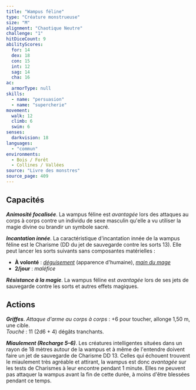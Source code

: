 ```yaml
---
title: "Wampus féline"
type: "Créature monstrueuse"
size: "M"
alignment: "Chaotique Neutre"
challenge: "1"
hitDiceCount: 9
abilityScores:
  for: 14
  dex: 18
  con: 15
  int: 12
  sag: 14
  cha: 16
ac:
  armorType: null
skills:
  - name: "persuasion"
  - name: "supercherie"
movement:
  walk: 12
  climb: 6
  swim: 6
senses:
  darkvision: 18
languages:
  - "commun"
environments:
  - Bois / Forêt
  - Collines / Vallées
source: "Livre des monstres"
source_page: 409
---
```

## Capacités
_**Animosité focalisée**_. La wampus féline est _avantagée_ lors des attaques au corps à corps contre un individu de sexe masculin qu'elle a vu utiliser la magie divine ou brandir un symbole sacré.

_**Incantation innée**_. La caractéristique d'incantation innée de la wampus féline est le Charisme (DD du jet de sauvegarde contre les sorts 13). Elle peut lancer les sorts suivants sans composantes matérielles :
* **À volonté** : [_déguisement_](/grimoire/deguisement/) (apparence d'humaine), [_main du mage_](/grimoire/main-du-mage/)
* **2/jour** : _maléfice_

_**Résistance à la magie**_. La wampus féline est _avantagée_ lors de ses jets de sauvegarde contre les sorts et autres effets magiques.

## Actions
_**Griffes**_. _Attaque d'arme au corps à corps_ : +6 pour toucher, allonge 1,50 m, une cible.  
_Touché_ : 11 (2d6 + 4) dégâts tranchants.

_**Miaulement (Recharge 5–6)**_. Les créatures intelligentes situées dans un rayon de 18 mètres autour de la wampus et à même de l'entendre doivent faire un jet de sauvegarde de Charisme DD 13. Celles qui échouent trouvent le miaulement très agréable et attirant, la wampus est donc _avantagée_ sur les tests de Charismes à leur encontre pendant 1 minute. Elles ne peuvent pas attaquer la wampus avant la fin de cette durée, à moins d'être blessées pendant ce temps.
